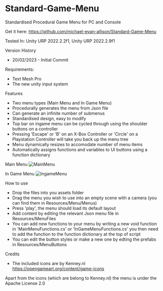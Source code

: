 # Standard-Game-Menu
Standardised Procedural Game Menu for PC and Console

Get it here: https://github.com/michael-evan-allison/Standard-Game-Menu

Tested In: Unity URP 2022.2.2f1, Unity URP 2022.2.9f1

Version History
- 20/02/2023 - Initial Commit

Requirements:
- Text Mesh Pro
- The new unity input system

Features
- Two menu types (Main Menu and In Game Menu)
- Procedurally generates the menu from Json file
- Can generate an infinite number of submenus
- Standardised design, easy to modify
- Top bar on ingame menu can be cycled through using the shoulder buttons on a controller
- Pressing 'Escape' or 'B' on an X-Box Controller or 'Circle' on a Playstation Controller will take you back up the menu tree
- Menu dynamically resizes to accomodate number of menu items
- Automatically assigns functions and variables to UI buttons using a function dictionary

Main Menu
![MainMenu](https://user-images.githubusercontent.com/67586167/219983439-fcf32d17-136d-494b-aa78-2b0b55d2ad25.jpg)

In Game Menu
![IngameMenu](https://user-images.githubusercontent.com/67586167/219983444-c154740e-0296-4776-9c41-ba5f1a445361.jpg)

How to use
- Drop the files into you assets folder
- Drag the menu you wish to use into an empty scene with a camera (you can find them in Resources/Menu/Menus)
- Press 'play', the menu should load its default layout
- Add content by editing the relevant Json menu file in Resources/MenuFiles
- You can add new functions to your menu by writing a new void function in 'MainMenuFunctions.cs' or 'InGameMenuFunctions.cs' you then need to add the function to the function dictionary at the top of script 
- You can edit the button styles or make a new one by edting the prefabs in Resources/MenuButtons

Credits
- The included icons are by Kenney.nl https://opengameart.org/content/game-icons

Apart from the icons (which are belong to Kenney.nl) the menu is under the Apache License 2.0
